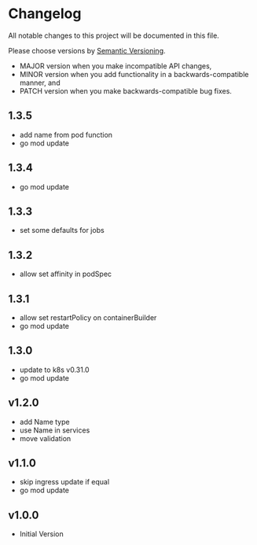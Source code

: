 # Changelog

All notable changes to this project will be documented in this file.

Please choose versions by [Semantic Versioning](http://semver.org/).

* MAJOR version when you make incompatible API changes,
* MINOR version when you add functionality in a backwards-compatible manner, and
* PATCH version when you make backwards-compatible bug fixes.

## 1.3.5

- add name from pod function
- go mod update

## 1.3.4

- go mod update

## 1.3.3

- set some defaults for jobs

## 1.3.2

- allow set affinity in podSpec

## 1.3.1

- allow set restartPolicy on containerBuilder
- go mod update

## 1.3.0

- update to k8s v0.31.0
- go mod update

## v1.2.0

- add Name type
- use Name in services
- move validation

## v1.1.0

- skip ingress update if equal
- go mod update

## v1.0.0

- Initial Version
